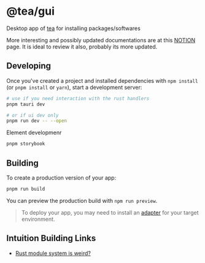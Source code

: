 # @tea/gui
Desktop app of [tea](https://tea.xyz) for installing packages/softwares

More interesting and possibly updated documentations are at this [NOTION](https://www.notion.so/teaxyz/tea-gui-fdd9f50aa980432fa370b2cf6a03cb50) page. It is ideal to review it also, probably its more updated. 

## Developing

Once you've created a project and installed dependencies with `npm install` (or `pnpm install` or `yarn`), start a development server:

```bash
# use if you need interaction with the rust handlers
pnpm tauri dev

# or if ui dev only
pnpm run dev -- --open
```

Element developmenr
```bash
pnpm storybook
```

## Building

To create a production version of your app:

```bash
pnpm run build
```

You can preview the production build with `npm run preview`.

> To deploy your app, you may need to install an [adapter](https://kit.svelte.dev/docs/adapters) for your target environment.

## Intuition Building Links

* [Rust module system is weird?](https://www.sheshbabu.com/posts/rust-module-system/)

